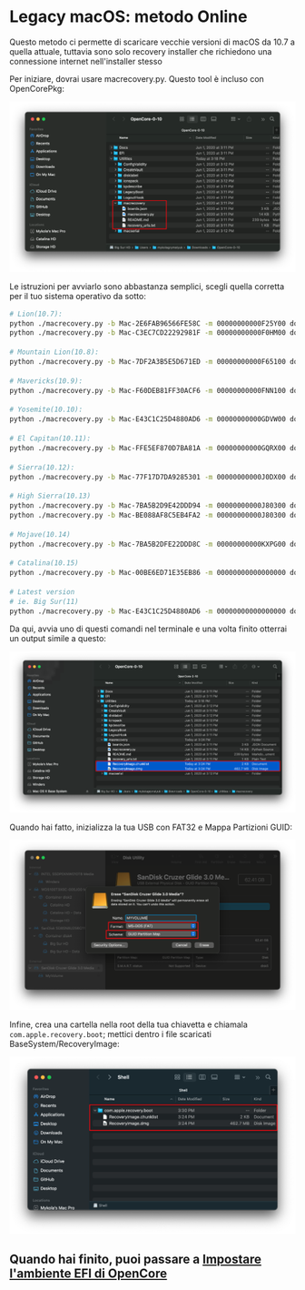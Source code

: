 # Legacy macOS: metodo Online

Questo metodo ci permette di scaricare vecchie versioni di macOS da 10.7 a quella attuale, tuttavia sono solo recovery installer che richiedono una connessione internet nell'installer stesso

Per iniziare, dovrai usare macrecovery.py. Questo tool è incluso con OpenCorePkg:

![](/images/installer-guide/legacy-mac-install-md/macrecovery.png)

Le istruzioni per avviarlo sono abbastanza semplici, scegli quella corretta per il tuo sistema operativo da sotto:

```sh
# Lion(10.7):
python ./macrecovery.py -b Mac-2E6FAB96566FE58C -m 00000000000F25Y00 download
python ./macrecovery.py -b Mac-C3EC7CD22292981F -m 00000000000F0HM00 download

# Mountain Lion(10.8):
python ./macrecovery.py -b Mac-7DF2A3B5E5D671ED -m 00000000000F65100 download

# Mavericks(10.9):
python ./macrecovery.py -b Mac-F60DEB81FF30ACF6 -m 00000000000FNN100 download

# Yosemite(10.10):
python ./macrecovery.py -b Mac-E43C1C25D4880AD6 -m 00000000000GDVW00 download

# El Capitan(10.11):
python ./macrecovery.py -b Mac-FFE5EF870D7BA81A -m 00000000000GQRX00 download

# Sierra(10.12):
python ./macrecovery.py -b Mac-77F17D7DA9285301 -m 00000000000J0DX00 download

# High Sierra(10.13)
python ./macrecovery.py -b Mac-7BA5B2D9E42DDD94 -m 00000000000J80300 download
python ./macrecovery.py -b Mac-BE088AF8C5EB4FA2 -m 00000000000J80300 download

# Mojave(10.14)
python ./macrecovery.py -b Mac-7BA5B2DFE22DDD8C -m 00000000000KXPG00 download

# Catalina(10.15)
python ./macrecovery.py -b Mac-00BE6ED71E35EB86 -m 00000000000000000 download

# Latest version
# ie. Big Sur(11)
python ./macrecovery.py -b Mac-E43C1C25D4880AD6 -m 00000000000000000 download
```

Da qui, avvia uno di questi comandi nel terminale e una volta finito otterrai un output simile a questo:

![](/images/installer-guide/legacy-mac-install-md/download-done.png)

Quando hai fatto, inizializza la tua USB con FAT32 e Mappa Partizioni GUID:

![](/images/installer-guide/legacy-mac-install-md/fat32-erase.png)

Infine, crea una cartella nella root della tua chiavetta e chiamala `com.apple.recovery.boot`; mettici dentro i file scaricati BaseSystem/RecoveryImage:

![](/images/installer-guide/legacy-mac-install-md/dmg-chunklist.png)

## Quando hai finito, puoi passare a [Impostare l'ambiente EFI di OpenCore](#impostare-l'ambiente-efi-di-opencore)
